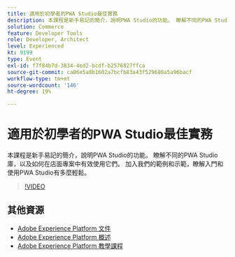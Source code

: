 ```yaml
---
title: 適用於初學者的PWA Studio最佳實務
description: 本課程是新手易記的簡介，說明PWA Studio的功能。 瞭解不同的PWA Studio庫，以及如何在店面專案中有效使用它們。 加入我們的範例和示範，瞭解入門和使用PWA Studio有多麼輕鬆。
solution: Commerce
feature: Developer Tools
role: Developer, Architect
level: Experienced
kt: 9199
type: Event
exl-id: f7f84b7d-3834-4ed2-bcdf-b2576827ffca
source-git-commit: ca06e5a8b1602a7bcfb83a43f529680a5a96bacf
workflow-type: tm+mt
source-wordcount: '146'
ht-degree: 19%

---
```


# 適用於初學者的PWA Studio最佳實務

本課程是新手易記的簡介，說明PWA Studio的功能。
瞭解不同的PWA Studio庫，以及如何在店面專案中有效使用它們。
加入我們的範例和示範，瞭解入門和使用PWA Studio有多麼輕鬆。

>[!VIDEO](https://video.tv.adobe.com/v/337764/?quality=12&learn=on&hidetitle=true)

## 其他資源

- [Adobe Experience Platform 文件](https://experienceleague.adobe.com/docs/experience-platform.html)
- [Adobe Experience Platform 概述](https://experienceleague.adobe.com/docs/experience-platform/landing/home.html?lang=zh-Hant)
- [Adobe Experience Platform 教學課程](https://experienceleague.adobe.com/docs/platform-learn/tutorials/overview.html?lang=zh-Hant)
